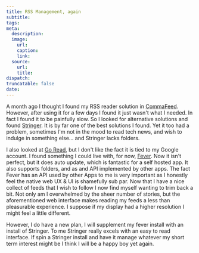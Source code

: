 ```yaml
---
title: RSS Management, again
subtitle:
tags:
meta:
  description:
  image:
    url:
    caption:
    link:
  source:
    url:
    title:
dispatch:
truncatable: false
date:
---
```


A month ago I thought I found my RSS reader solution in [CommaFeed][commaFeed]. However, after using it for a few days I found it just wasn't what I needed. In fact I found it to be painfully slow. So I looked for alternative solutions and found [Stringer][stringer]. It is by far one of the best solutions I found. Yet it too had a problem, sometimes I'm not in the mood to read tech news, and wish to indulge in something else... and Stringer lacks folders.

I also looked at [Go Read][goRead], but I don't like the fact it is tied to my Google account. I found something I could live with, for now, [Fever][fever]. Now it isn't perfect, but it does auto update, which is fantastic for a self hosted app. It also supports folders, and as and API implemented by other apps. The fact Fever has an API used by other Apps to me is very important as I honestly feel the native web UX & UI is shamefully sub par. Now that I have a nice collect of feeds that I wish to follow I now find myself wanting to trim back a bit. Not only am I overwhelmed by the sheer number of stories, but the aforementioned web interface makes reading my feeds a less than pleasurable experience. I suppose if my display had a higher resolution I might feel a little different.

However, I do have a new plan, I will supplement my fever install with an install of Stringer. To me Stringer really excels with an easy to read interface. If spin a Stringer install and have it manage whatever my short term interest might be I think I will be a happy boy yet again.



[commaFeed]: https://www.commafeed.com/
[stringer]: https://github.com/swanson/stringer
[goRead]: http://www.goread.io
[fever]: http://www.feedafever.com/
